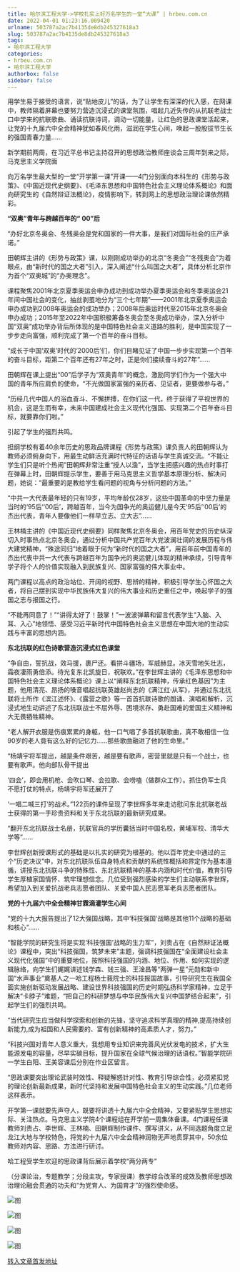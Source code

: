 ```yaml
---
title: 哈尔滨工程大学->学校扎实上好万名学生的一堂“大课” | hrbeu.com.cn
date: 2022-04-01 01:23:16.009420
urlname: 503787a2ac7b4135de8db245327618a3
slug: 503787a2ac7b4135de8db245327618a3
tags: 
- 哈尔滨工程大学
categories:
- hrbeu.com.cn
- 哈尔滨工程大学
authorbox: false
sidebar: false
---
```

用学生易于接受的语言，说“贴地皮儿”的话，为了让学生有深深的代入感，在网课中，教师隔着屏幕也要努力营造沉浸式的课堂氛围，唱起几近失传的从抗联老战士口中学来的抗联歌曲、诵读抗联诗词，调动一切能量，让红色的思政课堂活起来，让党的十九届六中全会精神犹如春风化雨，滋润在学生心间，唤起一股股拔节生长的强国青春力量……

新学期前两周，在习近平总书记主持召开的思想政治教师座谈会三周年到来之际，马克思主义学院面
<!--more-->
向万名学生最大型的一堂“开学第一课”开课——4门分别面向本科生的《形势与政策》、《中国近现代史纲要》、《毛泽东思想和中国特色社会主义理论体系概论》和面向研究生的《自然辩证法概论》，疫情影响下，转到网上的思想政治理论课依然精彩。

**“双奥”青年与跨越百年的“** **00”后**

“办好北京冬奥会、冬残奥会是党和国家的一件大事，是我们对国际社会的庄严承诺。”

田朝辉主讲的《形势与政策》课，以刚刚成功举办的北京“冬奥会”“冬残奥会”为着眼点，由“新时代的国之大者”引入，深入阐述“什么叫国之大者”，具体分析北京作为首个“双奥城”的“办奥理念”。

课程聚焦2001年北京夏季奥运会申办成功到成功举办夏季奥运会和冬季奥运会21年间中国社会的变化，抽丝剥茧地分为“三个七年期”——2001年北京夏季奥运会申办成功到2008年奥运会的成功举办；2008年后奥运时代至2015年北京冬奥会申办成功；2015年至2022年中国积极筹备冬奥会至冬奥成功举办，深入分析中国“双奥”成功举办背后所体现的是中国特色社会主义道路的胜利，是中国实现了一步步走向富强，顺利完成了第一个百年的奋斗目标。

“成长于中国‘双奥’时代的‘2000后’们，你们目睹见证了中国一步步实现第一个百年的奋斗目标，距第二个百年还有27年之时，正是你们接续奋斗的27年”……

田朝辉在课上提出“00”后学子为“双奥青年”的概念，激励同学们作为一个强大中国的青年所应肩负的使命，“不光做国家富强的亲历者、见证者，更要做参与者。”

“历经几代中国人的浴血奋斗、不懈拼搏，在你们这一代，终于获得了平视世界的机会，这是生而有幸，未来中国建成社会主义现代化强国、实现第二个百年奋斗目标，就要靠你们啦。”

引起了学生的强烈共鸣。

担纲学校有着40余年历史的思政品牌课程《形势与政策》课负责人的田朝辉认为教师必须俯身向下，用最生动鲜活充满时代特征的话语与学生真诚交流。“不能让学生们只是听个热闹”田朝辉非常注重“授人以渔”，当学生把感兴趣的热点时事打在弹幕上时，田朝辉提示学生，要善于用马克思主义哲学基本原理分析、解决问题，她说：“最重要的是教给学生看问题的视角与分析问题的方法。”

“中共一大代表最年轻的只有19岁，平均年龄仅28岁，这些中国革命的中坚力量是当时的‘95后’‘00后’，跨越百年，当今为国争光的奥运健儿是今天‘95后’‘00后’的杰出代表，青年人要像他们一样早立志、立大志”……

王林楠主讲的《中国近现代史纲要》同样聚焦北京冬奥会，用百年党史的历史纵深切入时事热点北京冬奥会，通过分析中国共产党百年大党波澜壮阔的发展历程与伟大建党精神，“殊途同归”地着眼于何为“新时代的国之大者”，用百年前中国青年的杰出代表中共一大代表与跨越百年为国争光的奥运健儿体现的精神承续，引导青年学子将个人的价值实现融入到民族复兴、国家富强的伟大事业中。

两门课程以高点的政治站位、开阔的视野、思辨的精神，积极引导学生心怀国之大者，将自己摆到实现中华民族伟大复兴的伟大事业和历史重任之中，唤起学子的强国之志与报国之行。

“不能再同意了！”“讲得太好了！鼓掌！”一波波弹幕和留言代表学生“入脑、入耳、入心”地领悟、感受习近平新时代中国特色社会主义思想在中国大地的生动实践与丰富的思想内涵。

**东北抗联的红色诗歌营造沉浸式红色课堂**

“争自由，誓抗战，效马援，裹尸还。看拼斗疆场，军威赫显。冰天雪地矢壮志，霜夜凄雨勇倍添。待光复东北凯旋日，祝联欢。”在李世辉主讲的《毛泽东思想和中国特色社会主义理论体系概论》课上以“阐释东北抗联精神，传承红色基因”为主题，他用清亮、昂扬的嗓音唱起抗联英雄赵尚志的《满江红·从军》，并通过东北抗联将士所作《滨江述怀》、《露营之歌》等一首首抗联诗歌的朗诵、演唱和解析，沉浸式地生动讲述了东北抗联战士不屈外辱、困境求存、勇赴国难的爱国主义精神和大无畏牺牲精神。

“老人解开衣服是伤痕累累的身躯，他一口气唱了多首抗联歌曲，真不敢相信一位90岁的老人竟有这么好的记忆力……那些歌曲融进了他的生命里。”

“杨靖宇将军提出，越是条件艰苦，越是要有歌声，密营里就是只有一个战士，也要有歌声。他向部队骨干提出

‘四会’，即会用机枪、会吹口琴、会拉歌、会唠嗑（做群众工作）。抓住伪军士兵不愿打仗的特点，杨靖宇将军还展开了

‘一唱二喊三打’的战术。”122页的课件呈现了李世辉多年来走访慰问东北抗联老战士获得的第一手珍贵资料和关于东北抗联的最新研究成果。

“翻开东北抗联战士名册，抗联官兵的学历囊括当时中国名校，黄埔军校、清华大学等”……

李世辉创新授课形式的基础是以扎实的研究为根基的。他以百年党史中通过的三个“历史决议”中，对东北抗联队伍自身特点和贡献的系统性概括和界定作为基本遵循，讲授东北抗联斗争的特殊性、东北抗联精神的基本内涵和时代价值，教育引导学生厚植家国情怀、筑牢理想信念。几位受到强烈感染的学生们主动联系李世辉，希望加入到关爱抗战老兵志愿者团队、关爱中国人民志愿军老兵志愿者团队。

**党的十九届六中全会精神甘霖滴灌学生心间**

“党的十九大报告提出了12大强国战略，其中‘科技强国’战略是其他11个战略的基础和核心”……

“智能学院的研究生将是实现‘科技强国’战略的生力军”，刘贵占在《自然辩证法概论》课程中，突出“科技强国，筑梦未来”主题，强调科技强国在“全面建设社会主义现代化强国”中的重要地位，按照科技强国的内涵、地位、作用、如何实现的逻辑脉络，向学生们娓娓讲述钱学森、钱三强、王淦昌等“两弹一星”元勋和新中国“水声事业”奠基人之一哈工程杨士莪院士的科技报国故事，引导研究生在我国全面实施创新驱动发展战略、建设世界科技强国的历史时期弘扬科学家精神，立足于解决“卡脖子”难题，“把自己的科研梦想与中华民族伟大复兴中国梦结合起来”，引起学生们的强烈共鸣。

“当代研究生应当做科学探索和创新的先锋，坚守追求科学真理的精神,提高持续创新能力,成为祖国和人民需要的、富有创新精神的高素质人才，努力。”

“科技兴国对青年人意义重大，我想用专业知识来完善风光伏发电的技术，扩大生能源发电的容量，尽早实碳目标，提升国家在全球气候治理的话语权。”智能学院研一学生白阳、王美容课后分别在作业区留言。

“思政课要突出理论武装时效性、释疑解惑针对性、教育引导综合性，必须紧扣党的理论创新最新成果，新时代坚持和发展中国特色社会主义的生动实践。”几位老师这样表示。

开学第一课就要先声夺人，既要将讲透十九届六中全会精神，又要紧贴学生思想实际、关注热点。马克思主义学院4个课程组在开学前一周集体备课。4门课程任课教师刘贵占、李世辉、王林楠、田朝辉制作课件、撰写讲义，从不同选题角度立足龙江大地与学校特色，将党的十九届六中全会精神润物无声地贯穿其中，50余位教师对内容、思路、方法进行研讨。

哈工程受学生欢迎的思政课背后展示着学校“两分两专”

（分课论治，专题教学；分段主攻，专家授课）教学综合改革的成效及教师思想政治理论融会贯通的功夫和“为党育人、为国育才”的强烈使命感。

![图](http://gongxue.cn/__local/E/A7/3B/7E30384FB168258578E5C584FA4_15CCCDD0_AEC1.jpg)

![图](http://gongxue.cn/__local/1/7A/2A/5D5B4D21FA485EA7EAE79D1249C_9ACBBF81_1185C.jpg)

![图](http://gongxue.cn/__local/E/77/13/0AEC9279AF4FFC148241551651E_FC516D28_D0B7.jpg)

![图](http://gongxue.cn/__local/F/B7/15/B73D40636B6ADBD62F938B2EE99_C0B21719_6BFD.jpg)

[转入文章首发地址](http://gongxue.cn/info/1141/70084.htm)